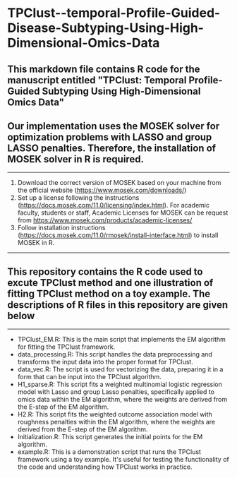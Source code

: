 # TPClust--temporal-Profile-Guided-Disease-Subtyping-Using-High-Dimensional-Omics-Data
## This markdown file contains R code for the manuscript entitled "TPClust: Temporal Profile-Guided Subtyping Using High-Dimensional Omics Data"

## Our implementation uses the MOSEK solver for optimization problems with LASSO and group LASSO penalties. Therefore, the installation of MOSEK solver in R is required.
---------------------------------------------------------------
1. Download the correct version of MOSEK based on your machine from the official website (https://www.mosek.com/downloads/)
2. Set up a license following the instructions (https://docs.mosek.com/11.0/licensing/index.html). For academic faculty, students or staff, Academic Licenses for MOSEK can be request from https://www.mosek.com/products/academic-licenses/
3. Follow installation instructions (https://docs.mosek.com/11.0/rmosek/install-interface.html) to install MOSEK in R.

---------------------------------------------------------------
## This repository contains the R code used to excute TPClust method and one illustration of fitting TPClust method on a toy example. The descriptions of R files in this repository are given below
---------------------------------------------------------------
- TPClust_EM.R: This is the main script that implements the EM algorithm for fitting the TPClust framework.
- data_processing.R: This script handles the data preprocessing and transforms the input data into the proper format for TPClust.
- data_vec.R: The script is used for vectorizing the data, preparing it in a form that can be input into the TPClust algorithm.
- H1_sparse.R: This script fits a weighted multinomial logistic regression model with Lasso and group Lasso penalties, specifically applied to omics data within the EM algorithm, where the weights are derived from the E-step of the EM algorithm.
- H2.R: This script fits the weighted outcome association model with roughness penalties within the EM algorithm, where the weights are derived from the E-step of the EM algorithm.
- Initialization.R: This script generates the initial points for the EM algorithm.
- example.R: This is a demonstration script that runs the TPClust framework using a toy example. It's useful for testing the functionality of the code and understanding how TPClust works in practice.
